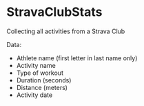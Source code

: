 # StravaClubStats
Collecting all activities from a Strava Club

Data:
- Athlete name (first letter in last name only)
- Activity name
- Type of workout
- Duration (seconds)
- Distance (meters)
- Activity date
